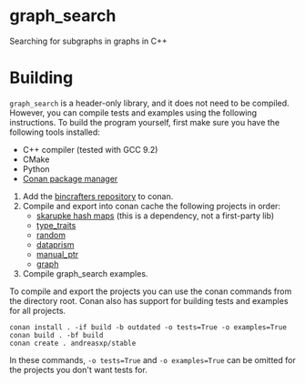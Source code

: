 # graph_search
Searching for subgraphs in graphs in C++

# Building
`graph_search` is a header-only library, and it does not need to be compiled. However, you can compile tests and examples using the following instructions.
To build the program yourself, first make sure you have the following tools installed:
- C++ compiler (tested with GCC 9.2)
- CMake
- Python
- [Conan package manager](https://conan.io/)

1. Add the [bincrafters repository](https://bintray.com/bincrafters/public-conan) to conan.
1. Compile and export into conan cache the following projects in order:
    - [skarupke hash maps](https://github.com/andreasxp/flat_hash_map) (this is a dependency, not a first-party lib)
    - [type_traits](https://github.com/andreasxp/type_traits)
    - [random](https://github.com/andreasxp/random)
    - [dataprism](https://github.com/andreasxp/dataprism)
    - [manual_ptr](https://github.com/andreasxp/manual_ptr)
    - [graph](https://github.com/andreasxp/graph)
1. Compile graph_search examples.

To compile and export the projects you can use the conan commands from the directory root. Conan also has support for building tests and examples for all projects.
```
conan install . -if build -b outdated -o tests=True -o examples=True
conan build . -bf build
conan create . andreasxp/stable
```
In these commands, `-o tests=True` and `-o examples=True` can be omitted for the projects you don't want tests for.
